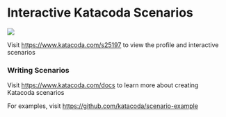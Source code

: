 # Interactive Katacoda Scenarios

[![](http://shields.katacoda.com/katacoda/s25197/count.svg)](https://www.katacoda.com/s25197 "Get your profile on Katacoda.com")

Visit https://www.katacoda.com/s25197 to view the profile and interactive scenarios

### Writing Scenarios
Visit https://www.katacoda.com/docs to learn more about creating Katacoda scenarios

For examples, visit https://github.com/katacoda/scenario-example
